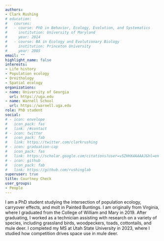 ```yaml
---
authors:
- Clark Rushing
# education:
#   courses:
#   - course: PhD in Behavior, Ecology, Evolution, and Systematics
#     institution: University of Maryland
#     year: 2014
#   - course: BA in Ecology and Evolutionary Biology
#     institution: Princeton University
#     year: 2005
email: ""
highlight_name: false
interests:
- Life history
- Population ecology
- Ornithology
- Spatial ecology
organizations:
- name: University of Georgia
  url: https://uga.edu
- name: Warnell School
  url: https://warnell.uga.edu
role: PhD student
social:
# - icon: envelope
#   icon_pack: fas
#   link: /#contact
# - icon: twitter
#   icon_pack: fab
#   link: https://twitter.com/clarkrushing
# - icon: graduation-cap
#   icon_pack: fas
#   link: https://scholar.google.com/citations?user=v5ZHHX4AAAAJ&hl=en
# - icon: github
#   icon_pack: fab
#   link: https://github.com/rushinglab
superuser: true
title: Courtney Check
user_groups:
- People
---
```


I am a PhD student studying the intersection of population ecology, carryover effects, and molt in Painted Buntings. I am originally from Virginia, where I graduated from the College of William and Mary in 2019. After graduating, I worked as a technician assisting with research on a variety of species, including grassland birds, woodpeckers, toads, cottontails, and mule deer. I completed my MS at Utah State University in 2023, where I studied how competition drives space use in mule deer.
